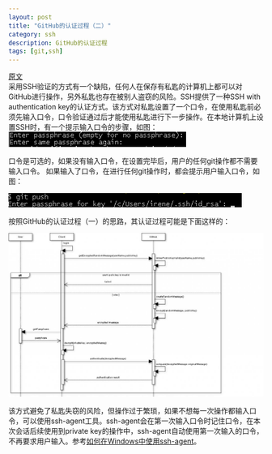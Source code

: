 ```yaml
---
layout: post
title: "GitHub的认证过程（二）"
category: ssh 
description: GitHub的认证过程
tags: [git,ssh]
---
```

[原文](http://blog.csdn.net/zhaohuabing/article/details/7281219)  
  采用SSH验证的方式有一个缺陷，任何人在保存有私匙的计算机上都可以对GitHub进行操作，另外私匙也存在被别人盗窃的风险。SSH提供了一种SSH with authentication key的认证方式。该方式对私匙设置了一个口令，在使用私匙前必须先输入口令，口令验证通过后才能使用私匙进行下一步操作。在本地计算机上设置SSH时，有一个提示输入口令的步骤，如图：  
![git ssh认证原理](/assets/images/git/github/github_ssh_verification_2.gif "git ssh认证原理")  

口令是可选的，如果没有输入口令，在设置完毕后，用户的任何git操作都不需要输入口令。
如果输入了口令，在进行任何git操作时，都会提示用户输入口令，如图：

![git ssh认证原理](/assets/images/git/github/github_ssh_verification_3.gif "git ssh认证原理")  



按照GitHub的认证过程（一）的思路，其认证过程可能是下面这样的：  

![git ssh认证原理](/assets/images/git/github/github_ssh_verification_4.jpg "git ssh认证原理")  


该方式避免了私匙失窃的风险，但操作过于繁琐，如果不想每一次操作都输入口令，可以使用ssh-agent工具。ssh-agent会在第一次输入口令时记住口令，在本次会话后续使用到private key的操作中，ssh-agent自动使用第一次输入的口令，不再要求用户输入。参考[如何在Windows中使用ssh-agent](http://dogbiscuit.org/mdub/weblog/Tech/WindowsSshAgent)。
